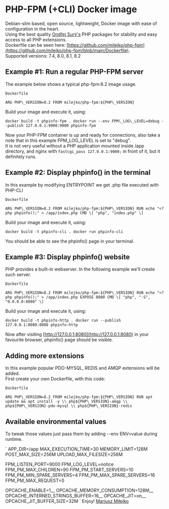 PHP-FPM (+CLI) Docker image
===========================

Debian-slim based, open source, lightweight, Docker image with ease of configuration in the heart.  
Using the best quality [Ondřej Surý's](https://github.com/oerdnj) PHP packages for stability and easy access to all PHP extensions.  
Dockerfile can be seen here: [https://github.com/milejko/php-fpm](https://github.com/milejko/php-fpm/blob/main/Dockerfile).  
Supported versions: 7.4, 8.0, 8.1, 8.2  

Example #1: Run a regular PHP-FPM server
----------------------------------------

The example below shows a typical php-fpm:8.2 image usage.

`Dockerfile`

`
ARG PHP\_VERSION=8.2
FROM milejko/php-fpm:${PHP\_VERSION}
`

Build your image and execute it, using:

`
docker build -t phpinfo-fpm .
docker run --env FPM\_LOG\_LEVEL=debug --publish 127.0.0.1:9000:9000 phpinfo-fpm
`

Now your PHP-FPM container is up and ready for connections, also take a note that in this example FPM\_LOG\_LEVEL is set to "debug".  
It is not very useful without a PHP application mounted inside /app directory, and nginx with `fastcgi_pass 127.0.0.1:9000;` in front of it, but it definitely runs.

Example #2: Display phpinfo() in the terminal
---------------------------------------------

In this example by modifying ENTRYPOINT we get .php file executed with PHP-CLI

`Dockerfile`

`
ARG PHP\_VERSION=8.2
FROM milejko/php-fpm:${PHP\_VERSION}
RUN echo "<?php phpinfo();" > /app/index.php
CMD \[ "php", "index.php" \]
`

Build your image and execute it, using:

`
docker build -t phpinfo-cli .
docker run phpinfo-cli
`

You should be able to see the phpinfo() page in your terminal.

Example #3: Display phpinfo() website
-------------------------------------

PHP provides a built-in webserver. In the following example we'll create such server.

`Dockerfile`

`
ARG PHP\_VERSION=8.2
FROM milejko/php-fpm:${PHP\_VERSION}
RUN echo "<?php phpinfo();" > /app/index.php
EXPOSE 8080
CMD \[ "php", "-S", "0.0.0.0:8080" \]
`

Build your image and execute it, using:

`
docker build -t phpinfo-http .
docker run --publish 127.0.0.1:8080:8080 phpinfo-http
`

Now after visiting [http://127.0.0.1:8080](http://127.0.0.1:8080) in your favourite browser, phpinfo() page should be visible.

Adding more extensions
----------------------

In this example popular PDO-MYSQL, REDIS and AMQP extensions will be added.  
First create your own Dockerfile, with this code:

`Dockerfile`

`
ARG PHP\_VERSION=8.2
FROM milejko/php-fpm:${PHP\_VERSION}
RUN apt update && apt install -y \\
    php${PHP\_VERSION}-amqp \\
    php${PHP\_VERSION}-pdo-mysql \\
    php${PHP\_VERSION}-redis
`

Available environmental values
------------------------------

To tweak those values just pass them by adding --env ENV=value during runtime.

`
APP\_DIR=/app
MAX\_EXECUTION\_TIME=30
MEMORY\_LIMIT=128M
POST\_MAX\_SIZE=256M
UPLOAD\_MAX\_FILESIZE=256M

FPM\_LISTEN\_PORT=9000
FPM\_LOG\_LEVEL=notice
FPM\_PM\_MAX\_CHILDREN=90
FPM\_PM\_START\_SERVERS=10
FPM\_PM\_MIN\_SPARE\_SERVERS=4
FPM\_PM\_MAX\_SPARE\_SERVERS=16
FPM\_PM\_MAX\_REQUEST=0

OPCACHE\_ENABLE=1__
OPCACHE\_MEMORY\_CONSUMPTION=128M__
OPCACHE\_INTERNED\_STRINGS\_BUFFER=16__
OPCACHE\_JIT=on__
OPCACHE\_JIT\_BUFFER\_SIZE=32M
`
Enjoy! [Mariusz Miłejko](https://github.com/milejko)